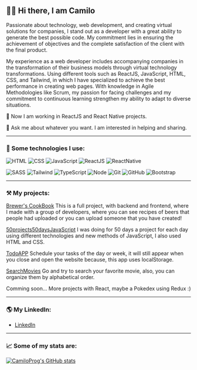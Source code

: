 
## 👋🏻   Hi there, I am Camilo

Passionate about technology, web development, and creating virtual solutions for companies, I stand out as a 
developer with a great ability to generate the best possible code. My commitment lies in ensuring the achievement of 
objectives and the complete satisfaction of the client with the final product.

My experience as a web developer includes accompanying companies in the transformation of their business models 
through virtual technology transformations. Using different tools such as ReactJS, JavaScript, HTML, CSS, and 
Tailwind, in which I have specialized to achieve the best performance in creating web pages. With knowledge in Agile 
Methodologies like Scrum, my passion for facing challenges and my commitment to continuous learning strengthen my 
ability to adapt to diverse situations.

🌱   Now I am working in ReactJS and React Native projects.

💬   Ask me about whatever you want. I am interested in helping and sharing.

***

### 🎯   Some technologies I use:

  ![HTML](https://img.shields.io/badge/HTML5-E34F26?style=for-the-badge&logo=html5&logoColor=white) ![CSS](https://img.shields.io/badge/CSS3-1572B6?style=for-the-badge&logo=css3&logoColor=white)  ![JavaScript](https://img.shields.io/badge/JavaScript-323330?style=for-the-badge&logo=javascript&logoColor=F7DF1E)   ![ReactJS](https://img.shields.io/badge/React-20232A?style=for-the-badge&logo=react&logoColor=61DAFB) ![ReactNative](https://img.shields.io/badge/React_Native-20232A?style=for-the-badge&logo=react&logoColor=61DAFB) 
  
  ![SASS](https://img.shields.io/badge/Sass-CC6699?style=for-the-badge&logo=sass&logoColor=white)    ![Tailwind](https://img.shields.io/badge/Tailwind_CSS-38B2AC?style=for-the-badge&logo=tailwind-css&logoColor=white)    ![TypeScript](https://img.shields.io/badge/TypeScript-007ACC?style=for-the-badge&logo=typescript&logoColor=white)     ![Node](https://img.shields.io/badge/Node%20js-339933?style=for-the-badge&logo=nodedotjs&logoColor=white)    ![Git](https://img.shields.io/badge/GIT-E44C30?style=for-the-badge&logo=git&logoColor=white)   ![GitHub](https://img.shields.io/badge/GitHub-100000?style=for-the-badge&logo=github&logoColor=white) ![Bootstrap](https://img.shields.io/badge/Bootstrap-563D7C?style=for-the-badge&logo=bootstrap&logoColor=white)

***
  
### ⚒️   My projects:

[Brewer's CookBook](https://c15-09-t-node-react.vercel.app/)
This is a full project, with backend and frontend, where I made with a group of developers, where you can see recipes of beers that people had uploaded or you can upload someone that you have created!

[50projects50daysJavaScript](https://camiloprog-50projects50days.netlify.app/)
I was doing for 50 days a project for each day using different technologies and new methods of JavaScript, I also used HTML and CSS.

[TodoAPP](https://camiloprogtodo.netlify.app/)
Schedule your tasks of the day or week, it will still appear when you close and open the website because, this app uses localStorage.

[SearchMovies](https://camiloprogsearchmovies.netlify.app/)
Go and try to search your favorite movie, also, you can organize them by alphabetical order.

Comming soon...
More projects with React, maybe a Pokedex using Redux :)

***

### 🌎   My LinkedIn:
- [LinkedIn](https://www.linkedin.com/in/camilomartinez01/)

***

### 📈   Some of my stats are:

[![CamiloProg's GitHub stats](https://github-readme-stats.vercel.app/api?username=CamiloProg&show_icons=true&theme=radical)](https://github.com/CamiloProg/github-readme-stats)


